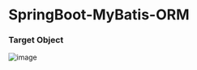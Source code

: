 # SpringBoot-MyBatis-ORM
### Target Object 
![image](https://user-images.githubusercontent.com/110197274/226248195-64452755-6344-425d-85cd-133b43742e93.png)
